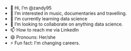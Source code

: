 - 👋 Hi, I’m @zandy95
- 👀 I’m interested in music, documentaries and travelling.
- 🌱 I’m currently learning data science 
- 💞️ I’m looking to collaborate on anything data science.
- 📫 How to reach me via LinkedIn 
- 😄 Pronouns: Her/she
- ⚡ Fun fact: I'm changing careers. 

<!---
zandy95/zandy95 is a ✨ special ✨ repository because its `README.md` (this file) appears on your GitHub profile.
You can click the Preview link to take a look at your changes.
--->
